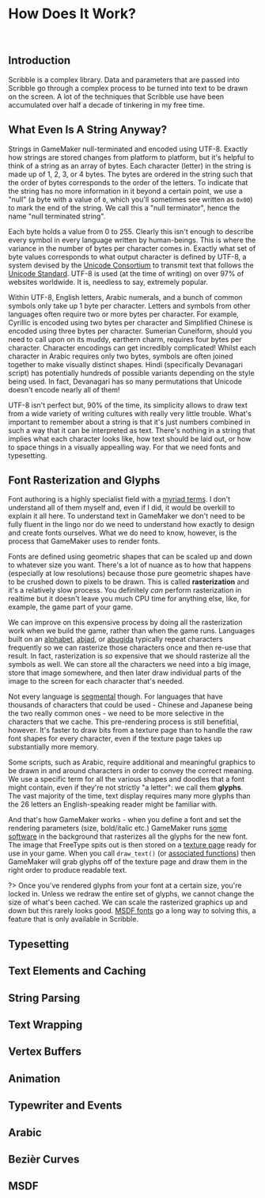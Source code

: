 # How Does It Work?

&nbsp;

## Introduction

Scribble is a complex library. Data and parameters that are passed into Scribble go through a complex process to be turned into text to be drawn on the screen. A lot of the techniques that Scribble use have been accumulated over half a decade of tinkering in my free time.

## What Even Is A String Anyway?

Strings in GameMaker null-terminated and encoded using UTF-8. Exactly how strings are stored changes from platform to platform, but it's helpful to think of a string as an array of bytes. Each character (letter) in the string is made up of 1, 2, 3, or 4 bytes. The bytes are ordered in the string such that the order of bytes corresponds to the order of the letters. To indicate that the string has no more information in it beyond a certain point, we use a "null" (a byte with a value of `0`, which you'll sometimes see written as `0x00`) to mark the end of the string. We call this a "null terminator", hence the name "null terminated string".

Each byte holds a value from 0 to 255. Clearly this isn't enough to describe every symbol in every language written by human-beings. This is where the variance in the number of bytes per character comes in. Exactly what set of byte values corresponds to what output character is defined by UTF-8, a system devised by the [Unicode Consortium](https://en.wikipedia.org/wiki/Unicode_Consortium) to transmit text that follows the [Unicode Standard](https://en.wikipedia.org/wiki/Unicode). UTF-8 is used (at the time of writing) on over 97% of websites worldwide. It is, needless to say, extremely popular.

Within UTF-8, English letters, Arabic numerals, and a bunch of common symbols only take up 1 byte per character. Letters and symbols from other languages often require two or more bytes per character. For example, Cyrillic is encoded using two bytes per character and Simplified Chinese is encoded using three bytes per character. Sumerian Cuneiform, should you need to call upon on its muddy, earthern charm, requires four bytes per character. Character encodings can get incredibly complicated! Whilst each character in Arabic requires only two bytes, symbols are often joined together to make visually distinct shapes. Hindi (specifically Devanagari script) has potentially hundreds of possible variants depending on the style being used. In fact, Devanagari has so many permutations that Unicode doesn't encode nearly all of them!

UTF-8 isn't perfect but, 90% of the time, its simplicity allows to draw text from a wide variety of writing cultures with really very little trouble. What's important to remember about a string is that it's just numbers combined in such a way that it can be interpreted as text. There's nothing in a string that implies what each character looks like, how text should be laid out, or how to space things in a visually appealling way. For that we need fonts and typesetting.

## Font Rasterization and Glyphs

Font authoring is a highly specialist field with a [myriad terms](https://www.monotype.com/resources/studio/typography-terms). I don't understand all of them myself and, even if I did, it would be overkill to explain it all here. To understand text in GameMaker we don't need to be fully fluent in the lingo nor do we need to understand how exactly to design and create fonts ourselves. What we do need to know, however, is the process that GameMaker uses to render fonts.

Fonts are defined using geometric shapes that can be scaled up and down to whatever size you want. There's a lot of nuance as to how that happens (especially at low resolutions) because those pure geometric shapes have to be crushed down to pixels to be drawn. This is called **rasterization** and it's a relatively slow process. You definitely *can* perform rasterization in realtime but it doesn't leave you much CPU time for anything else, like, for example, the game part of your game.

We can improve on this expensive process by doing all the rasterization work when we build the game, rather than when the game runs. Languages built on an [alphabet](https://en.wikipedia.org/wiki/Alphabet), [abjad](https://en.wikipedia.org/wiki/Abjad), or [abugida](https://en.wikipedia.org/wiki/Abugida) typically repeat characters frequently so we can rasterize those characters once and then re-use that result. In fact, rasterization is _so_ expensive that we should rasterize all the symbols as well. We can store all the characters we need into a big image, store that image somewhere, and then later draw individual parts of the image to the screen for each character that's needed.

Not every language is [segmental](https://en.wikipedia.org/wiki/List_of_writing_systems#Segmental_scripts) though. For languages that have thousands of characters that could be used - Chinese and Japanese being the two really common ones - we need to be more selective in the characters that we cache. This pre-rendering process is still benefitial, however. It's faster to draw bits from a texture page than to handle the raw font shapes for every character, even if the texture page takes up substantially more memory.

Some scripts, such as Arabic, require additional and meaningful graphics to be drawn in and around characters in order to convey the correct meaning. We use a specific term for all the various shapes and doodles that a font might contain, even if they're not strictly "a letter": we call them **glyphs**. The vast majority of the time, text display requires many more glyphs than the 26 letters an English-speaking reader might be familiar with.

And that's how GameMaker works - when you define a font and set the rendering parameters (size, bold/italic etc.) GameMaker runs [some software](https://freetype.org/) in the background that rasterizes all the glyphs for the new font. The image that FreeType spits out is then stored on a [texture page](https://manual.yoyogames.com/Settings/Texture_Information/Texture_Pages.htm) ready for use in your game. When you call `draw_text()` (or [associated functions](https://manual.yoyogames.com/GameMaker_Language/GML_Reference/Drawing/Text/Text.htm)) then GameMaker will grab glyphs off of the texture page and draw them in the right order to produce readable text.

?> Once you've rendered glyphs from your font at a certain size, you're locked in. Unless we redraw the entire set of glyphs, we cannot change the size of what's been cached. We can scale the rasterized graphics up and down but this rarely looks good. [MSDF fonts](msdf-fonts) go a long way to solving this, a feature that is only available in Scribble.

## Typesetting

## Text Elements and Caching

## String Parsing

## Text Wrapping

## Vertex Buffers

## Animation

## Typewriter and Events

## Arabic

## Bezièr Curves

## MSDF
